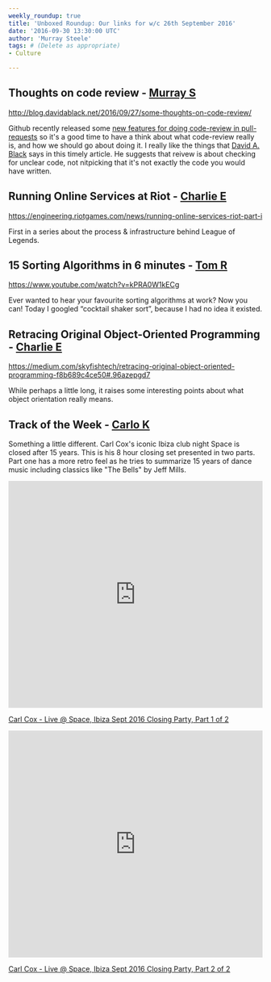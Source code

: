 ```yaml
---
weekly_roundup: true
title: 'Unboxed Roundup: Our links for w/c 26th September 2016'
date: '2016-09-30 13:30:00 UTC'
author: 'Murray Steele'
tags: # (Delete as appropriate)
- Culture

---
```


## Thoughts on code review - [Murray S](/people#murray-steele)

http://blog.davidablack.net/2016/09/27/some-thoughts-on-code-review/

Github recently released some [new features for doing code-review in
pull-requests](https://github.com/blog/2256-a-whole-new-github-universe-announcing-new-tools-forums-and-features#code-better-with-reviews)
so it's a good time to have a think about what code-review really is,
and how we should go about doing it.  I really like the things that [David A.
Black](http://www.davidablack.net/) says in this timely article.  He
suggests that reivew is about checking for unclear code, not nitpicking
that it's not exactly the code you would have written.

## Running Online Services at Riot - [Charlie E](/people#charlie-egan)

https://engineering.riotgames.com/news/running-online-services-riot-part-i

First in a series about the process & infrastructure behind League of Legends.

## 15 Sorting Algorithms in 6 minutes - [Tom R](/people#tom-russell)

https://www.youtube.com/watch?v=kPRA0W1kECg

Ever wanted to hear your favourite sorting algorithms at work? Now you can! Today I googled “cocktail shaker sort”, because I had no idea it existed.

## Retracing Original Object-Oriented Programming - [Charlie E](/people#charlie-egan)

https://medium.com/skyfishtech/retracing-original-object-oriented-programming-f8b689c4ce50#.96azepgd7

While perhaps a little long, it raises some interesting points about what object orientation really means.

## Track of the Week - [Carlo K](/people#carlo-kruger)

Something a little different. Carl Cox's iconic Ibiza club night Space is closed after 15 years. This is his 8 hour closing set presented in two parts. Part one has a more retro feel as he tries to summarize 15 years of dance music including classics like "The Bells" by Jeff Mills.

<iframe width="100%" height="450" scrolling="no" frameborder="no" src="https://w.soundcloud.com/player/?url=https%3A//api.soundcloud.com/tracks/284297717&amp;auto_play=false&amp;hide_related=false&amp;show_comments=true&amp;show_user=true&amp;show_reposts=false&amp;visual=true"></iframe>

[Carl Cox - Live @ Space, Ibiza Sept 2016 Closing Party, Part 1 of 2](https://soundcloud.com/avidmuzikfan/carl-cox-live-space-ibiza-sept-2016-closing-party-part-1-of-2week-15)

<iframe width="100%" height="450" scrolling="no" frameborder="no" src="https://w.soundcloud.com/player/?url=https%3A//api.soundcloud.com/tracks/284310609&amp;auto_play=false&amp;hide_related=false&amp;show_comments=true&amp;show_user=true&amp;show_reposts=false&amp;visual=true"></iframe>

[Carl Cox - Live @ Space, Ibiza Sept 2016 Closing Party, Part 2 of 2](https://soundcloud.com/avidmuzikfan/carl-cox-live-space-ibiza-sept-2016-closing-party-part-2-of-2week-15)

